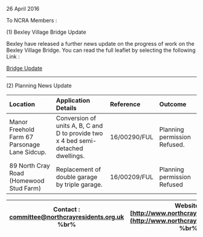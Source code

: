 26 April 2016

To NCRA Members :

(1) Bexley Village Bridge Update

Bexley have released a further news update on the progress of work on the Bexley Village Bridge. You can read the full leaflet by selecting the following Link :

[Bridge Update](http://www.northcrayresidents.org.uk/posters/poster42.pdf)

---

(2) Planning News Update

| Location                                      | Application Details                                                               | Reference    | Outcome                      |
| :-------------------------------------------- | :-------------------------------------------------------------------------------- | :----------- | :--------------------------- |
| Manor Freehold Farm 67 Parsonage Lane Sidcup. | Conversion of units A, B, C and D to provide two x 4 bed semi-detached dwellings. | 16/00290/FUL | Planning permission Refused. |
| 89 North Cray Road (Homewood Stud Farm)       | Replacement of double garage by triple garage.                                    | 16/00209/FUL | Planning permission Refused  |

| Contact : [committee@northcrayresidents.org.uk](mailto:committee@northcrayresidents.org.uk) %br% | Website : [http://www.northcrayresidents.org.uk](http://www.northcrayresidents.org.uk) %br% |
| ------------------------------------------------------------------------------------------------ | ------------------------------------------------------------------------------------------- |
